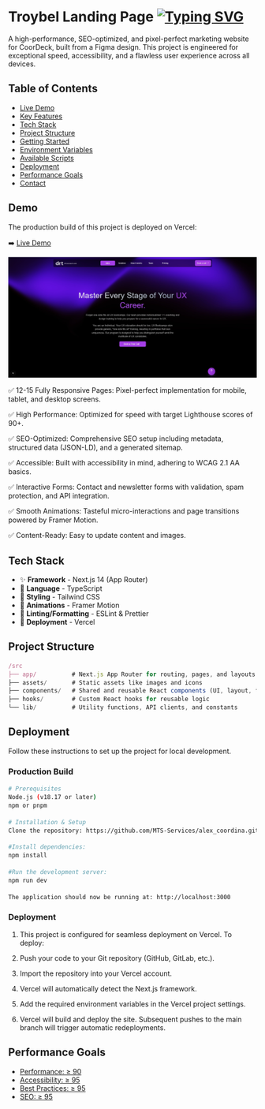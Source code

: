 # Troybel Landing Page [![Typing SVG](https://readme-typing-svg.demolab.com?font=Roboto&weight=900&size=30&duration=3000&pause=1000&color=0981F7&background=FFFFFF00&center=true&vCenter=true&width=1245&lines=Landing+Site;Troybel+Technologies)](https://git.io/typing-svg)

A high-performance, SEO-optimized, and pixel-perfect marketing website for CoorDeck, built from a Figma design. This project is engineered for exceptional speed, accessibility, and a flawless user experience across all devices.

## Table of Contents

- [Live Demo](#installation)
- [Key Features](#usage)
- [Tech Stack](#features)
- [Project Structure](#api-reference)
- [Getting Started](#contributing)
- [Environment Variables](#license)
- [Available Scripts](#license)
- [Deployment](#vercel)
- [Performance Goals](#delivery)
- [Contact](#details)

## Demo

The production build of this project is deployed on Vercel:

➡️ [Live Demo](https://troyabel-gules.vercel.app)

![Demo GIF](./public/image/troy.jpg)

✅ 12-15 Fully Responsive Pages: Pixel-perfect implementation for mobile, tablet, and desktop screens.

✅ High Performance: Optimized for speed with target Lighthouse scores of 90+.

✅ SEO-Optimized: Comprehensive SEO setup including metadata, structured data (JSON-LD), and a generated sitemap.

✅ Accessible: Built with accessibility in mind, adhering to WCAG 2.1 AA basics.

✅ Interactive Forms: Contact and newsletter forms with validation, spam protection, and API integration.

✅ Smooth Animations: Tasteful micro-interactions and page transitions powered by Framer Motion.

✅ Content-Ready: Easy to update content and images.

## Tech Stack

- ✨ **Framework** - Next.js 14 (App Router)
- 🚀 **Language** - TypeScript
- 🎯 **Styling** - Tailwind CSS
- 💎 **Animations** - Framer Motion
- 🔧 **Linting/Formatting** - ESLint & Prettier
- 📱 **Deployment** - Vercel

## Project Structure

```javascript
/src
├── app/          # Next.js App Router for routing, pages, and layouts
├── assets/       # Static assets like images and icons
├── components/   # Shared and reusable React components (UI, layout, forms)
├── hooks/        # Custom React hooks for reusable logic
└── lib/          # Utility functions, API clients, and constants
```

## Deployment

Follow these instructions to set up the project for local development.

### Production Build

```bash
# Prerequisites
Node.js (v18.17 or later)
npm or pnpm

# Installation & Setup
Clone the repository: https://github.com/MTS-Services/alex_coordina.git

#Install dependencies:
npm install

#Run the development server:
npm run dev

The application should now be running at: http://localhost:3000

```

### Deployment

1. This project is configured for seamless deployment on Vercel. To deploy:

2. Push your code to your Git repository (GitHub, GitLab, etc.).

3. Import the repository into your Vercel account.

4. Vercel will automatically detect the Next.js framework.

5. Add the required environment variables in the Vercel project settings.

6. Vercel will build and deploy the site. Subsequent pushes to the main branch will trigger automatic redeployments.

## Performance Goals

- [Performance: ≥ 90](#installation)
- [Accessibility: ≥ 95](#usage)
- [Best Practices: ≥ 95](#features)
- [SEO: ≥ 95](#api-reference)
